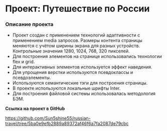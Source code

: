 # Проект: Путешествие по России

### Описание проекта
* Проект создан с применением технологий адаптивности с применением media запросов. 
    Размеры контента страницы меняются с учётом ширины экрана для разных устройств.
    Контрольные значения 1280,  1024, 768, 320 пикселей.
* Для построения элементов на странице использовались технологии flex и grid.
* Для интерактивных элементов используется эффект наведения.
* Для упрощения верстки используются псевдоклассы и псевдоэлементы.
* Используются семантические тэги для построения страницы.
* В проекте используются локальные шрифты Inter.
* Для построения файловой системы использовалась методология БЭМ. 


**Ссылка на проект в GitHub**

https://github.com/Sun5shine55/russian-travel/tree/5ba0e9efb2889a89372af46f6a7fa2087de79cbc
